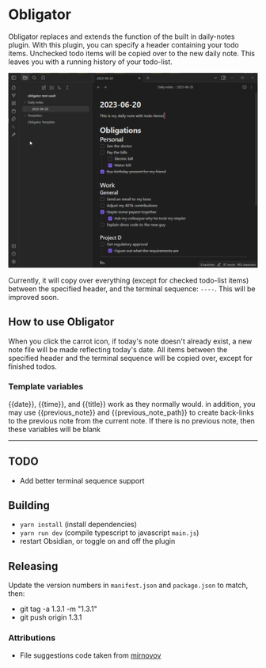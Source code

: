 # Obligator

Obligator replaces and extends the function of the built in daily-notes plugin.
With this plugin, you can specify a header containing your todo items. Unchecked
todo items will be copied over to the new daily note. This leaves you with a
running history of your todo-list.

![](preview.gif)

Currently, it will copy over everything (except for checked todo-list items)
between the specified header, and the terminal sequence: `----`. This will
be improved soon.


## How to use Obligator

When you click the carrot icon, if today's note doesn't already exist, a new
note file will be made reflecting today's date. All items between the specified
header and the terminal sequence will be copied over, except for finished todos.

### Template variables
{{date}}, {{time}}, and {{title}} work as they normally would.
in addition, you may use {{previous_note}} and {{previous_note_path}} to create
back-links to the previous note from the current note. If there is no previous
note, then these variables will be blank

---

## TODO

* Add better terminal sequence support


## Building
* `yarn install` (install dependencies)
* `yarn run dev` (compile typescript to javascript `main.js`)
* restart Obsidian, or toggle on and off the plugin

## Releasing
Update the version numbers in `manifest.json` and `package.json` to match, then:
* git tag -a 1.3.1 -m "1.3.1"
* git push origin 1.3.1

### Attributions
* File suggestions code taken from [mirnovov](https://github.com/mirnovov/obsidian-homepage/blob/main/src/suggest.ts)
